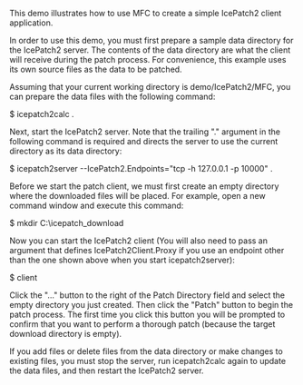 This demo illustrates how to use MFC to create a simple IcePatch2
client application.

In order to use this demo, you must first prepare a sample data
directory for the IcePatch2 server. The contents of the data
directory are what the client will receive during the patch process.
For convenience, this example uses its own source files as the data
to be patched.

Assuming that your current working directory is demo/IcePatch2/MFC,
you can prepare the data files with the following command:

$ icepatch2calc .

Next, start the IcePatch2 server. Note that the trailing "." argument
in the following command is required and directs the server to use the
current directory as its data directory:

$ icepatch2server --IcePatch2.Endpoints="tcp -h 127.0.0.1 -p 10000" .

Before we start the patch client, we must first create an empty
directory where the downloaded files will be placed. For example, open
a new command window and execute this command:

$ mkdir C:\icepatch_download

Now you can start the IcePatch2 client (You will also need to pass an
argument that defines IcePatch2Client.Proxy if you use an endpoint other
than the one shown above when you start icepatch2server):

$ client

Click the "..." button to the right of the Patch Directory field and
select the empty directory you just created. Then click the "Patch"
button to begin the patch process. The first time you click this
button you will be prompted to confirm that you want to perform a
thorough patch (because the target download directory is empty).

If you add files or delete files from the data directory or make
changes to existing files, you must stop the server, run icepatch2calc
again to update the data files, and then restart the IcePatch2 server.
